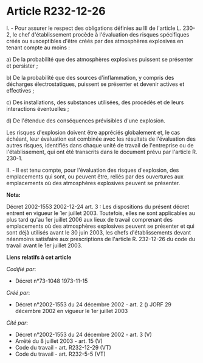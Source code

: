 # Article R232-12-26

I. - Pour assurer le respect des obligations définies au III de l'article L. 230-2, le chef d'établissement procède à
l'évaluation des risques spécifiques créés ou susceptibles d'être créés par des atmosphères explosives en tenant compte au
moins :

a) De la probabilité que des atmosphères explosives puissent se présenter et persister ;

b) De la probabilité que des sources d'inflammation, y compris des décharges électrostatiques, puissent se présenter et
devenir actives et effectives ;

c) Des installations, des substances utilisées, des procédés et de leurs interactions éventuelles ;

d) De l'étendue des conséquences prévisibles d'une explosion.

Les risques d'explosion doivent être appréciés globalement et, le cas échéant, leur évaluation est combinée avec les
résultats de l'évaluation des autres risques, identifiés dans chaque unité de travail de l'entreprise ou de l'établissement,
qui ont été transcrits dans le document prévu par l'article R. 230-1.

II. - Il est tenu compte, pour l'évaluation des risques d'explosion, des emplacements qui sont, ou peuvent être, reliés par
des ouvertures aux emplacements où des atmosphères explosives peuvent se présenter.

**Nota:**

Décret 2002-1553 2002-12-24 art. 3 : Les dispositions du présent décret entrent en vigueur le 1er juillet 2003. Toutefois,
elles ne sont applicables au plus tard qu'au 1er juillet 2006 aux lieux de travail comprenant des emplacements où des
atmosphères explosives peuvent se présenter et qui sont déjà utilisés avant le 30 juin 2003, les chefs d'établissements
devant néanmoins satisfaire aux prescriptions de l'article R. 232-12-26 du code du travail avant le 1er juillet 2003.

**Liens relatifs à cet article**

_Codifié par_:

  - Décret n°73-1048 1973-11-15

_Créé par_:

  - Décret n°2002-1553 du 24 décembre 2002 - art. 2 () JORF 29 décembre 2002 en vigueur le 1er juillet 2003

_Cité par_:

  - Décret n°2002-1553 du 24 décembre 2002 - art. 3 (V)
  - Arrêté du 8 juillet 2003 - art. 15 (V)
  - Code du travail - art. R232-12-29 (VT)
  - Code du travail - art. R232-5-5 (VT)
